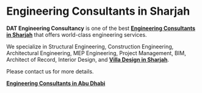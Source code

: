 # Engineering Consultants in Sharjah
<b>DAT Engineering Consultancy</b> is one of the best <a href="https://www.datconsultancy.com/" target="_blank"><b>Engineering Consultants in Sharjah</b></a> that offers world-class engineering services.

We specialize in Structural Engineering, Construction Engineering, Architectural Engineering, MEP Engineering, Project Management, BIM, Architect of Record, Interior Design, and <a href="https://www.datconsultancy.com/services/Villa-Design-in-Sharjah" target="_blank"><b>Villa Design in Sharjah</b></a>.

Please contact us for more details.

<a href="https://www.datconsultancy.com/" target="_blank"><b>Engineering Consultants in Abu Dhabi</b></a>
